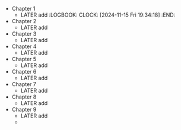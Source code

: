- Chapter 1
	- LATER add 
	  :LOGBOOK:
	  CLOCK: [2024-11-15 Fri 19:34:18]
	  :END:
- Chapter 2
	- LATER add
- Chapter 3
	- LATER add
- Chapter 4
	- LATER add
- Chapter 5
	- LATER add
- Chapter 6
	- LATER add
- Chapter 7
	- LATER add
- Chapter 8
	- LATER add
- Chapter 9
	- LATER add
	-